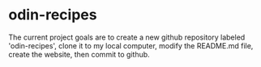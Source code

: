# odin-recipes
The current project goals are to create a new github repository labeled 'odin-recipes', clone it to my local
computer, modify the README.md file, create the website, then commit to github.